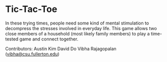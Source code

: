 # Tic-Tac-Toe

In these trying times, people need some kind of mental stimulation to decompress the stresses involved in everyday life. 
This game allows two close members of a household (most likely family members) to play a time-tested game and connect together.

Contributors:
Austin Kim
David Do
Vibha Rajagopalan (vibha@csu.fullerton.edu)
